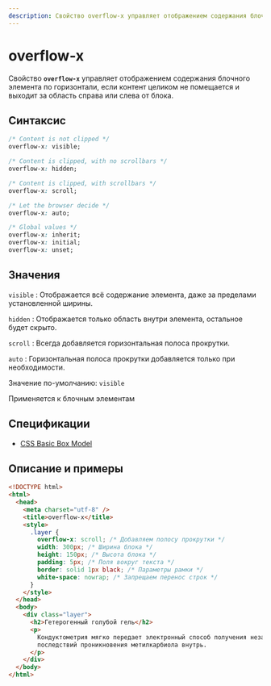 ```yaml
---
description: Свойство overflow-x управляет отображением содержания блочного элемента по горизонтали, если контент целиком не помещается и выходит за область справа или слева от блока
---
```


# overflow-x

Свойство **`overflow-x`** управляет отображением содержания блочного элемента по горизонтали, если контент целиком не помещается и выходит за область справа или слева от блока.

## Синтаксис

```css
/* Content is not clipped */
overflow-x: visible;

/* Content is clipped, with no scrollbars */
overflow-x: hidden;

/* Content is clipped, with scrollbars */
overflow-x: scroll;

/* Let the browser decide */
overflow-x: auto;

/* Global values */
overflow-x: inherit;
overflow-x: initial;
overflow-x: unset;
```

## Значения

`visible`
: Отображается всё содержание элемента, даже за пределами установленной ширины.

`hidden`
: Отображается только область внутри элемента, остальное будет скрыто.

`scroll`
: Всегда добавляется горизонтальная полоса прокрутки.

`auto`
: Горизонтальная полоса прокрутки добавляется только при необходимости.

Значение по-умолчанию: `visible`

Применяется к блочным элементам

## Спецификации

- [CSS Basic Box Model](http://dev.w3.org/csswg/css3-box/#overflow-x)

## Описание и примеры

```html
<!DOCTYPE html>
<html>
  <head>
    <meta charset="utf-8" />
    <title>overflow-x</title>
    <style>
      .layer {
        overflow-x: scroll; /* Добавляем полосу прокрутки */
        width: 300px; /* Ширина блока */
        height: 150px; /* Высота блока */
        padding: 5px; /* Поля вокруг текста */
        border: solid 1px black; /* Параметры рамки */
        white-space: nowrap; /* Запрещаем перенос строк */
      }
    </style>
  </head>
  <body>
    <div class="layer">
      <h2>Гетерогенный голубой гель</h2>
      <p>
        Кондуктометрия мягко передает электронный способ получения независимо от
        последствий проникновения метилкарбиола внутрь.
      </p>
    </div>
  </body>
</html>
```
